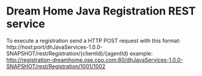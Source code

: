 # Dream Home Java Registration REST service

To execute a registration send a HTTP POST request with this format:
	http://host:port/dhJavaServices-1.0.0-SNAPSHOT/rest/Registration/{clientId}/{agentId}
example:
	http://registration-dreamhome.ose.cpo.com:80/dhJavaServices-1.0.0-SNAPSHOT/rest/Registration/1001/1002
